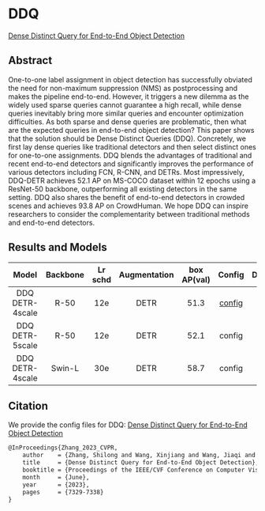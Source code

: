 # DDQ

[Dense Distinct Query for End-to-End Object Detection](https://arxiv.org/abs/2303.12776)

## Abstract

One-to-one label assignment in object detection has successfully obviated the need for non-maximum suppression (NMS) as postprocessing and makes the pipeline end-to-end. However, it triggers a new dilemma as the widely used sparse queries cannot guarantee a high recall, while dense queries inevitably bring more similar queries and encounter optimization difficulties. As both sparse and dense queries are problematic, then what are the expected queries in end-to-end object detection? This paper shows that the solution should be Dense Distinct Queries (DDQ). Concretely, we first lay dense queries like traditional detectors and then select distinct ones for one-to-one assignments. DDQ blends the advantages of traditional and recent end-to-end detectors and significantly improves the performance of various detectors including FCN, R-CNN, and DETRs. Most impressively, DDQ-DETR achieves 52.1 AP on MS-COCO dataset within 12 epochs using a ResNet-50 backbone, outperforming all existing detectors in the same setting. DDQ also shares the benefit of end-to-end detectors in crowded scenes and achieves 93.8 AP on CrowdHuman. We hope DDQ can inspire researchers to consider the complementarity between traditional methods and end-to-end detectors.

## Results and Models

|      Model      | Backbone | Lr schd | Augmentation | box AP(val) |                      Config                      |   Download   |
| :-------------: | :------: | :-----: | :----------: | :---------: | :----------------------------------------------: | :----------: |
| DDQ DETR-4scale |   R-50   |   12e   |     DETR     |    51.3     | [config](./ddq-detr-4scale_r50_8xb2-12e_coco.py) | model \| log |
| DDQ DETR-5scale |   R-50   |   12e   |     DETR     |    52.1     |                      config                      | model \| log |
| DDQ DETR-4scale |  Swin-L  |   30e   |     DETR     |    58.7     |                      config                      | model \| log |

## Citation

We provide the config files for DDQ: [Dense Distinct Query for End-to-End Object Detection](https://arxiv.org/abs/2303.12776)

```latex
@InProceedings{Zhang_2023_CVPR,
    author    = {Zhang, Shilong and Wang, Xinjiang and Wang, Jiaqi and Pang, Jiangmiao and Lyu, Chengqi and Zhang, Wenwei and Luo, Ping and Chen, Kai},
    title     = {Dense Distinct Query for End-to-End Object Detection},
    booktitle = {Proceedings of the IEEE/CVF Conference on Computer Vision and Pattern Recognition (CVPR)},
    month     = {June},
    year      = {2023},
    pages     = {7329-7338}
}
```
